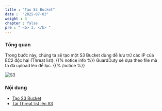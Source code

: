 ```yaml
---
title : "Tạo S3 Bucket"
date :  "2025-07-03" 
weight : 3 
chapter : false
pre : " <b> 3. </b> "
---
```

### Tổng quan
Trong bước này, chúng ta sẽ tạo một S3 Bucket dùng để lưu trữ các IP của EC2 độc hại (Threat list).
{{% notice info %}}
GuardDuty sẽ dựa theo file mà ta đã upload lên để lọc.
{{% /notice %}}

![S3](/images/S3.png)
### Nội dung
- [Tạo S3 Bucket](3.1-creates3/) 
- [Tải Threat list lên S3](3.2-uploadthreatlist/)